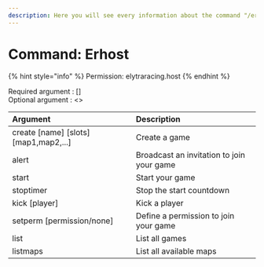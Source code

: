 ```yaml
---
description: Here you will see every information about the command "/erhost"
---
```


# Command: Erhost

{% hint style="info" %}
Permission: elytraracing.host
{% endhint %}

Required argument : \[\]  
Optional argument : &lt;&gt;

| Argument | Description |
| :--- | :--- |
| create \[name\] \[slots\] \[map1,map2,...\] | Create a game |
| alert | Broadcast an invitation to join your game |
| start | Start your game |
| stoptimer | Stop the start countdown |
| kick \[player\] | Kick a player |
| setperm \[permission/none\] | Define a permission to join your game |
| list | List all games |
| listmaps | List all available maps |

